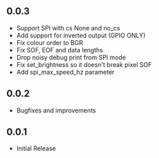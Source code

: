0.0.3
-----

* Support SPI with cs None and no_cs
* Add support for inverted output (GPIO ONLY)
* Fix colour order to BGR
* Fix SOF, EOF and data lengths
* Drop noisy debug print from SPI mode
* Fix set_brightness so it doesn't break pixel SOF
* Add spi_max_speed_hz parameter

0.0.2
-----

* Bugfixes and improvements

0.0.1
-----

* Initial Release
